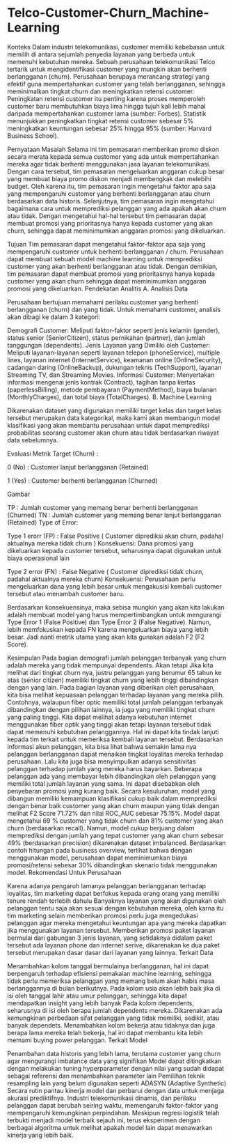 # Telco-Customer-Churn_Machine-Learning

Konteks
Dalam industri telekomunikasi, customer memiliki kebebasan untuk memilih di antara sejumlah penyedia layanan yang berbeda untuk memenuhi kebutuhan mereka. Sebuah perusahaan telekomunikasi Telco tertarik untuk mengidentifikasi customer yang mungkin akan berhenti berlangganan (churn). Perusahaan berupaya merancang strategi yang efektif guna mempertahankan customer yang telah berlangganan, sehingga meminimalkan tingkat churn dan meningkatkan retensi customer. Peningkatan retensi customer itu penting karena proses memperoleh customer baru membutuhkan biaya lima hingga tujuh kali lebih mahal daripada mempertahankan customer lama (sumber: Forbes). Statistik menunjukkan peningkatkan tingkat retensi customer sebesar 5% meningkatkan keuntungan sebesar 25% hingga 95% (sumber: Harvard Business School).

Pernyataan Masalah
Selama ini tim pemasaran memberikan promo diskon secara merata kepada semua customer yang ada untuk mempertahankan mereka agar tidak berhenti menggunakan jasa layanan telekomunikasi. Dengan cara tersebut, tim pemasaran mengeluarkan anggaran cukup besar yang membuat biaya promo diskon menjadi membengkak dan melebihi budget. Oleh karena itu, tim pemasaran ingin mengetahui faktor apa saja yang mempengaruhi customer yang berhenti berlangganan atau churn berdasarkan data historis. Selanjutnya, tim pemasaran ingin mengetahui bagaimana cara untuk memprediksi pelanggan yang ada apakah akan churn atau tidak. Dengan mengetahui hal-hal tersebut tim pemasaran dapat membuat promosi yang prioritasnya hanya kepada customer yang akan churn, sehingga dapat meminimumkan anggaran promosi yang dikeluarkan.

Tujuan
Tim pemasaran dapat mengetahui faktor-faktor apa saja yang mempengaruhi customer untuk berhenti berlangganan / churn.
Perusahaan dapat membuat sebuah model machine learning untuk memprediksi customer yang akan berhenti berlangganan atau tidak. Dengan demikian, tim pemasaran dapat membuat promosi yang prioritasnya hanya kepada customer yang akan churn sehingga dapat meminimumkan anggaran promosi yang dikeluarkan.
Pendekatan Analitis
A. Analisis Data

Perusahaan bertujuan memahami perilaku customer yang berhenti berlangganan (churn) dan yang tidak. Untuk memahami customer, analisis akan dibagi ke dalam 3 kategori:

Demografi Customer: Meliputi faktor-faktor seperti jenis kelamin (gender), status senior (SeniorCitizen), status pernikahan (partner), dan jumlah tanggungan (dependents).
Jenis Layanan yang Dimiliki oleh Customer: Meliputi layanan-layanan seperti layanan telepon (phoneService), multiple lines, layanan internet (InternetService), keamanan online (OnlineSecurity), cadangan daring (OnlineBackup), dukungan teknis (TechSupport), layanan Streaming TV, dan Streaming Movies.
Informasi Customer: Menyertakan informasi mengenai jenis kontrak (Contract), tagihan tanpa kertas (paperlessBilling), metode pembayaran (PaymentMethod), biaya bulanan (MonthlyCharges), dan total biaya (TotalCharges).
B. Machine Learning

Dikarenakan dataset yang digunakan memiliki target kelas dan target kelas tersebut merupakan data kategorikal, maka kami akan membangun model klasifikasi yang akan membantu perusahaan untuk dapat memprediksi probabilitas seorang customer akan churn atau tidak berdasarkan riwayat data sebelumnya.

Evaluasi Metrik
Target (Churn) :

0 (No) : Customer lanjut berlangganan (Retained)

1 (Yes) : Customer berhenti berlangganan (Churned)

Gambar

TP : Jumlah customer yang memang benar berhenti berlangganan (Churned)
TN : Jumlah customer yang memang benar lanjut berlangganan (Retained)
Type of Error:

Type 1 erorr (FP) : False Positive ( Customer diprediksi akan churn, padahal aktualnya mereka tidak churn )
Konsekuensi: Dana promosi yang dikeluarkan kepada customer tersebut, seharusnya dapat digunakan untuk biaya operasional lain

Type 2 error (FN) : False Negative ( Customer diprediksi tidak churn, padahal aktualnya mereka churn)
Konsekuensi: Perusahaan perlu mengeluarkan dana yang lebih besar untuk mengakusisi kembali customer tersebut atau menambah customer baru.

Berdasarkan konsekuensinya, maka sebisa mungkin yang akan kita lakukan adalah membuat model yang harus mempertimbangkan untuk mengurangi Type Error 1 (False Positive) dan Type Error 2 (False Negative). Namun, lebih memfokuskan kepada FN karena mengeluarkan biaya yang lebih besar. Jadi nanti metrik utama yang akan kita gunakan adalah F2 (F2 Score).

Kesimpulan
Pada bagian demografi jumlah pelanggan terbanyak yang churn adalah mereka yang tidak mempunyai dependents. Akan tetapi Jika kita melihat dari tingkat churn nya, justru pelanggan yang berumur 65 tahun ke atas (senior citizen) memiliki tingkat churn yang lebih tinggi dibandingkan dengan yang lain.
Pada bagian layanan yang diberikan oleh perusahaan, kita bisa melihat kepuasaan pelanggan terhadap layanan yang mereka pilih. Contohnya, walaupun fiber optic memiliki total jumlah pelanggan terbanyak dibandingkan dengan pilihan lainnya, ia juga yang memiliki tingkat churn yang paling tinggi. Kita dapat melihat adanya kebutuhan internet menggunakan fiber optik yang tinggi akan tetapi layanan tersebut tidak dapat memenuhi kebutuhan pelanggannya. Hal ini dapat kita tindak lanjuti kepada tim terkait untuk memeriksa kembali layanan tersebut.
Berdasarkan informasi akun pelanggan, kita bisa lihat bahwa semakin lama nya pelanggan berlangganan dapat menaikan tingkat loyalitas mereka terhadap perusahaan. Lalu kita juga bisa menyimpulkan adanya sensitivitas pelanggan terhadap jumlah yang mereka harus bayarkan. Beberapa pelanggan ada yang membayar lebih dibandingkan oleh pelanggan yang memiliki total jumlah layanan yang sama. Ini dapat disebabkan oleh penyebaran promosi yang kurang baik.
Secara kesuluruhan, model yang dibangun memiliki kemampuan klasifikasi cukup baik dalam memprediksi dengan benar baik customer yang akan churn maupun yang tidak dengan melihat F2 Score 71.72% dan nilai ROC_AUC sebesar 75.15%. Model dapat mengetahui 69 % customer yang tidak churn dan 81% customer yang akan churn (berdasarkan recall). Namun, model cukup berjuang dalam memprediksi dengan jumlah yang tepat customer yang akan churn sebesar 49% (berdasarkan precision) dikarenakan dataset imbalanced.
Berdasarkan contoh hitungan pada business overview, terlihat bahwa dengan menggunakan model, perusahaan dapat meminimumkan biaya promosi/retensi sebesar 30% dibandingkan skenario tidak menggunakan model.
Rekomendasi
Untuk Perusahaan

Karena adanya pengaruh lamanya pelanggan berlangganan terhadap loyalitas, tim marketing dapat berfokus kepada orang orang yang memiliki tenure rendah terlebih dahulu
Banyaknya layanan yang akan digunakan oleh pelanggan tentu saja akan sesuai dengan kebutuhan mereka, oleh karna itu tim marketing selain memberikan promosi perlu juga mengedukasi pelanggan agar mereka mengetahui keuntungan apa yang mereka dapatkan jika menggunakan layanan tersebut.
Memberikan promosi paket layanan bermulai dari gabungan 3 jenis layanan, yang setidaknya didalam paket tersebut ada layanan phone dan internet serive, dikarenakan ke dua paket tersebut merupakan dasar dasar dari layanan yang lainnya.
Terkait Data

Menambahkan kolom tanggal bermulainya berlangganan, hal ini dapat berpengaruh terhadap efisiensi pemakaian machine learning, sehingga tidak perlu memeriksa pelanggan yang memang belum akan habis masa berlanggannya di bulan berikutnya.
Pada kolom usia akan lebih baik jika di isi oleh tanggal lahir atau umur pelanggan, sehingga kita dapat mendapatkan insight yang lebih banyak
Pada kolom dependents, seharusnya di isi oleh berapa jumlah dependents mereka. Dikarenakan ada kemungkinan perbedaan sifat pelanggan yang tidak memiliki, sedikit, atau banyak dependets.
Menambahkan kolom bekerja atau tidaknya dan juga berapa lama mereka telah bekerja, hal ini dapat membantu kita lebih memami buying power pelanggan.
Terkait Model

Penambahan data historis yang lebih lama, terutama customer yang churn agar mengurangi imbalance data yang signifikan
Model dapat ditingkatkan dengan melakukan tuning hyperparameter dengan nilai yang sudah didapat sebagai referensi dan menambahkan parameter lain
Pemilihan teknik resampling lain yang belum digunakan seperti ADASYN (Adaptive Synthetic)
Secara rutin pantau kinerja model dan perbarui dengan data untuk menjaga akurasi prediktifnya. Industri telekomunikasi dinamis, dan perilaku pelanggan dapat berubah seiring waktu, memengaruhi faktor-faktor yang mempengaruhi kemungkinan perpindahan.
Meskipun regresi logistik telah terbukti menjadi model terbaik sejauh ini, terus eksperimen dengan berbagai algoritma untuk melihat apakah model lain dapat menawarkan kinerja yang lebih baik.
